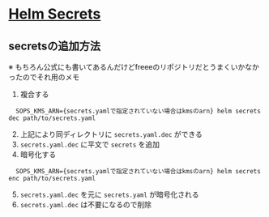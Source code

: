# [Helm Secrets](https://github.com/jkroepke/helm-secrets)
## secretsの追加方法
※ もちろん公式にも書いてあるんだけどfreeeのリポジトリだとうまくいかなかったのでそれ用のメモ

1. 複合する
```
  SOPS_KMS_ARN={secrets.yamlで指定されていない場合はkmsのarn} helm secrets dec path/to/secrets.yaml
```
2. 上記により同ディレクトリに `secrets.yaml.dec` ができる
3. `secrets.yaml.dec` に平文で `secrets` を追加
4. 暗号化する
```
  SOPS_KMS_ARN={secrets.yamlで指定されていない場合はkmsのarn} helm secrets enc path/to/secrets.yaml
```
5. `secrets.yaml.dec` を元に `secrets.yaml` が暗号化される
6. `secrets.yaml.dec` は不要になるので削除
